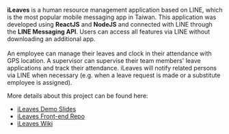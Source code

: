 **iLeaves** is a human resource management application based on LINE, which is the most popular mobile messaging app in Taiwan. This application was developed using **ReactJS** and **NodeJS** and connected with LINE through the **LINE Messaging API**. Users can access all features via LINE without downloading an additional app. <br>
<br>
An employee can manage their leaves and clock in their attendance with GPS location. A supervisor can supervise their team members' leave applications and track their attendance. iLeaves will notify related persons via LINE when necessary (e.g. when a leave request is made or a substitute employee is assigned).

More details about this project can be found here:<br>
* [iLeaves Demo Slides](https://github.com/yansinhuang/iLeaves/blob/master/iLeaves_Demo_Slides.pdf)<br>
* [iLeaves Front-end Repo](https://github.com/yansinhuang/iLeaves-web)<br>
* [iLeaves Wiki](https://github.com/yansinhuang/iLeaves/wiki)
